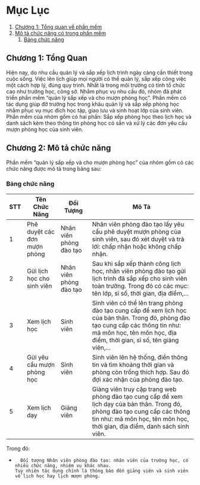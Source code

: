 # Mục Lục
1. [Chương 1: Tổng quan về phần mềm](#introduction)
2. [Mô tả chức năng có trong phần mềm](#paragraph1)
    1. [Bảng chức năng](#subparagraph1)

## Chương 1: Tổng Quan <a name="introduction"></a>
Hiện nay, do nhu cầu quản lý và sắp xếp lịch trình ngày càng cần thiết trong cuộc sống. Việc lên lịch giúp mọi người có thể quản lý, sắp xếp công việc một cách hợp lý, đúng quy trình. Nhất là trong môi trường có tính tổ chức cao như trường học, công sở. Nhằm phục vụ nhu cầu đó, nhóm đã phát triển phần mềm “quản lý sắp xếp và cho mượn phòng học”. Phần mềm có tác dụng giúp đỡ trường học trong khâu quản lý và sắp xếp phòng học nhằm phục vụ mục đích học tập, giao lưu và sinh hoạt lớp của sinh viên. Phần mềm của nhóm gồm có hai phần: Sắp xếp phòng học theo lịch học và danh sách kèm theo thông tin phòng học có sẵn và xử lý các đơn yêu cầu mượn phòng học của sinh viên.

## Chương 2: Mô tả chức năng <a name="paragraph1"></a>
Phần mềm “quản lý sắp xếp và cho mượn phòng học” của nhóm gồm có các chức năng được mô tả trong bảng sau:

### Bảng chức năng <a name="subparagraph1"></a>
| STT |Tên Chức Năng | Đối Tượng | Mô Tả|
|-----|--------------|-----------|------|
|1|Phê duyệt các đơn mượn phòng|Nhân viên phòng đào tạo|Nhân viên phòng đào tạo lấy yêu cầu phê duyệt mượn phòng của sinh viên, sau đó xét duyệt và trả lời: chấp nhận hoặc không chấp nhận.|
|2|Gửi lịch học cho sinh viên|Nhân viên phòng đào tạo|Sau khi sắp xếp thành công lịch học, nhân viên phòng đào tạo gửi lịch trình đã sắp xếp cho sinh viên toàn trường. Trong đó có các mục: tên lớp, sĩ số, thời gian, địa điểm,…|
|3|Xem lịch học|Sinh viên|Sinh viên có thể lên trang phòng đào tạo cung cấp để xem lịch học của bản thân. Trong đó, phòng đào tạo cung cấp các thông tin như: mã môn học, tên môn học, địa điểm, thời gian, sĩ số, tên giảng viên,…|
|4|Gửi yêu cầu mượn phòng học|Sinh viên|Sinh viên lên hệ thống, điền thông tin và tìm khoảng thời gian và phòng còn trống thích hợp. Sau đó đợi xác nhận của phòng đào tạo.|
|5|Xem lịch dạy|Giảng viên|Giảng viên truy cập trang web phòng đào tạo cung cấp để xem lịch dạy của bản thân. Trong đó, phòng đào tạo cung cấp các thông tin như: mã môn học, tên môn học, thời gian, địa điểm, danh sách sinh viên.|
 
Trong đó:
-   	Đối tượng Nhân viên phòng đào tạo: nhân viên của trường học, có nhiều chức năng, nhiệm vụ khác nhau. 
      Tuy nhiên tác dụng chính là thông báo đến giảng viên và sinh viên về lịch học hay lịch mượn phòng.
